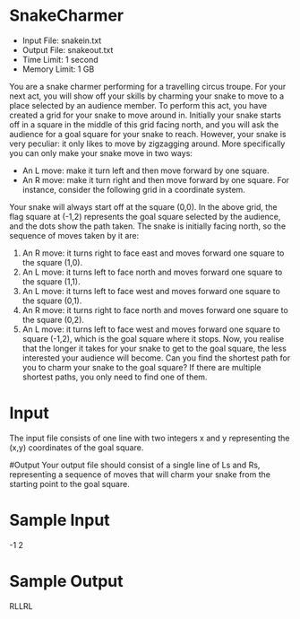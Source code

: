 # SnakeCharmer
* Input File: snakein.txt
* Output File: snakeout.txt
* Time Limit: 1 second
* Memory Limit: 1 GB

You are a snake charmer performing for a travelling circus troupe. For your next act, you will show off your skills by charming your snake to move to a place selected by an audience member. To perform this act, you have created a grid for your snake to move around in. Initially your snake starts off in a square in the middle of this grid facing north, and you will ask the audience for a goal square for your snake to reach. However, your snake is very peculiar: it only likes to move by zigzagging around. More specifically you can only make your snake move in two ways:
* An L move: make it turn left and then move forward by one square.
* An R move: make it turn right and then move forward by one square.
For instance, consider the following grid in a coordinate system.
 
Your snake will always start off at the square (0,0). In the above grid, the flag square at (-1,2) represents the goal square selected by the audience, and the dots show the path taken. The snake is initially facing north, so the sequence of moves taken by it are:
1. An R move: it turns right to face east and moves forward one square to the square (1,0).
2. An L move: it turns left to face north and moves forward one square to the square (1,1).
3. An L move: it turns left to face west and moves forward one square to the square (0,1).
4. An R move: it turns right to face north and moves forward one square to the square (0,2).
5. An L move: it turns left to face west and moves forward one square to square (-1,2), which is the goal square where it stops.
Now, you realise that the longer it takes for your snake to get to the goal square, the less interested your audience will become. Can you find the shortest path for you to charm your snake to the goal square? If there are multiple shortest paths, you only need to find one of them.

# Input
The input file consists of one line with two integers x and y representing the (x,y) coordinates of the goal square.

#Output
Your output file should consist of a single line of Ls and Rs, representing a sequence of moves that will charm your snake from the starting point to the goal square.

# Sample Input
-1 2
# Sample Output
RLLRL
